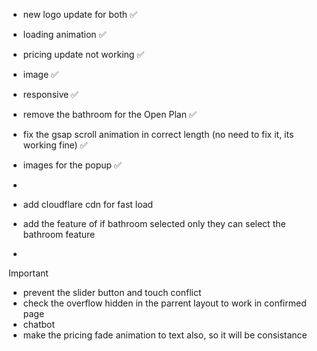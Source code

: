 - new logo update for both ✅
- loading animation ✅
- pricing update not working ✅
- image ✅
- responsive ✅
- remove the bathroom for the Open Plan ✅
- fix the gsap scroll animation in correct length (no need to fix it, its working fine) ✅
- images for the popup ✅

-
- add cloudflare cdn for fast load
- add the feature of if bathroom selected only they can select the bathroom feature
-

Important

- prevent the slider button and touch conflict
- check the overflow hidden in the parrent layout to work in confirmed page
- chatbot
- make the pricing fade animation to text also, so it will be consistance
